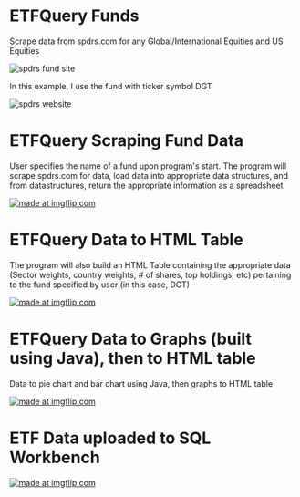 # ETFQuery Funds
Scrape data from spdrs.com for any Global/International Equities and US Equities

![spdrs fund site](https://user-images.githubusercontent.com/14288932/26971991-aef49676-4cdd-11e7-9a76-1d59e4befa11.png)

In this example, I use the fund with ticker symbol DGT

![spdrs website](https://user-images.githubusercontent.com/14288932/26971856-0f63e59e-4cdd-11e7-9d6b-775ff659f9cb.png)


# ETFQuery Scraping Fund Data
User specifies the name of a fund upon program's start. The program will scrape spdrs.com for data, load data into appropriate data structures, and from datastructures, return the appropriate information as a spreadsheet

<a href="https://imgflip.com/gif/1ql5ts"><img src="https://i.imgflip.com/1ql5ts.gif" title="made at imgflip.com"/></a>


# ETFQuery Data to HTML Table
The program will also build an HTML Table containing the appropriate data (Sector weights, country weights, # of shares, top holdings, etc) pertaining to the fund specified by user (in this case, DGT)

<a href="https://imgflip.com/gif/1ql6pd"><img src="https://i.imgflip.com/1ql6pd.gif" title="made at imgflip.com"/></a>

# ETFQuery Data to Graphs (built using Java), then to HTML table
Data to pie chart and bar chart using Java, then graphs to HTML table

<a href="https://imgflip.com/gif/1qmqxk"><img src="https://i.imgflip.com/1qmqxk.gif" title="made at imgflip.com"/></a>


# ETF Data uploaded to SQL Workbench

<a href="https://imgflip.com/gif/1qmr57"><img src="https://i.imgflip.com/1qmr57.gif" title="made at imgflip.com"/></a>
